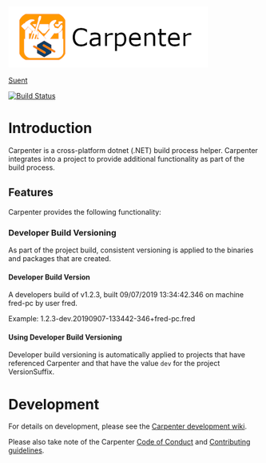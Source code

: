 ![Carpenter](media/Carpenter-Title_400x122.png)

[Suent](https://www.suent.net)

[![Build Status](https://dev.azure.com/suent/Carpenter/_apis/build/status/carpenter?repoName=suent%2Fcarpenter&branchName=main)](https://dev.azure.com/suent/Carpenter/_build/latest?definitionId=6&repoName=suent%2Fcarpenter&branchName=main)


# Introduction

Carpenter is a cross-platform dotnet (.NET) build process helper. Carpenter integrates into
a project to provide additional functionality as part of the build process.

## Features

Carpenter provides the following functionality:

### Developer Build Versioning

As part of the project build, consistent versioning is applied to the binaries and packages
that are created.

#### Developer Build Version

A developers build of v1.2.3, built 09/07/2019 13:34:42.346 on machine fred-pc by user fred.

Example: 1.2.3-dev.20190907-133442-346+fred-pc.fred

#### Using Developer Build Versioning

Developer build versioning is automatically applied to projects that have referenced Carpenter
and that have the value ```dev``` for the project VersionSuffix.

# Development

For details on development, please see the [Carpenter development wiki](https://dev.azure.com/suent/Carpenter/_wiki/wikis/Carpenter.wiki).

Please also take note of the Carpenter [Code of Conduct](CODE_OF_CONDUCT.md) and [Contributing guidelines](CONTRIBUTING.md).
